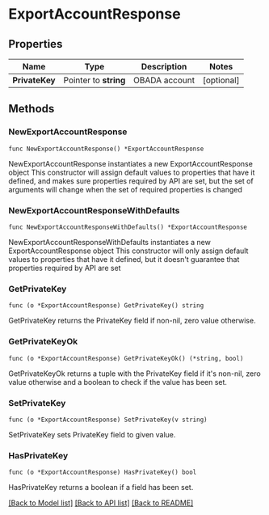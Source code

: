 # ExportAccountResponse

## Properties

Name | Type | Description | Notes
------------ | ------------- | ------------- | -------------
**PrivateKey** | Pointer to **string** | OBADA account | [optional] 

## Methods

### NewExportAccountResponse

`func NewExportAccountResponse() *ExportAccountResponse`

NewExportAccountResponse instantiates a new ExportAccountResponse object
This constructor will assign default values to properties that have it defined,
and makes sure properties required by API are set, but the set of arguments
will change when the set of required properties is changed

### NewExportAccountResponseWithDefaults

`func NewExportAccountResponseWithDefaults() *ExportAccountResponse`

NewExportAccountResponseWithDefaults instantiates a new ExportAccountResponse object
This constructor will only assign default values to properties that have it defined,
but it doesn't guarantee that properties required by API are set

### GetPrivateKey

`func (o *ExportAccountResponse) GetPrivateKey() string`

GetPrivateKey returns the PrivateKey field if non-nil, zero value otherwise.

### GetPrivateKeyOk

`func (o *ExportAccountResponse) GetPrivateKeyOk() (*string, bool)`

GetPrivateKeyOk returns a tuple with the PrivateKey field if it's non-nil, zero value otherwise
and a boolean to check if the value has been set.

### SetPrivateKey

`func (o *ExportAccountResponse) SetPrivateKey(v string)`

SetPrivateKey sets PrivateKey field to given value.

### HasPrivateKey

`func (o *ExportAccountResponse) HasPrivateKey() bool`

HasPrivateKey returns a boolean if a field has been set.


[[Back to Model list]](../README.md#documentation-for-models) [[Back to API list]](../README.md#documentation-for-api-endpoints) [[Back to README]](../README.md)


